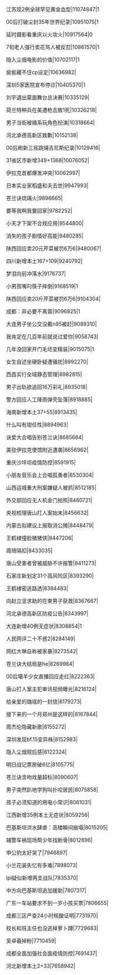 江苏现2例全球罕见黄金血型|11074847|1

00后打破尘封35年世界纪录|10951075|1

延时摄影看重庆以火攻火|10917564|0

7旬老人强行卖花骂人被反怼|10861570|1

隐入尘烟电影的价值|10702117|1

偷偷藏不住cp设定|10636982|

深圳5家医院宣布停诊|10405370|1

刘宇退出蒙面舞台总决赛|10335129|

荷兰特种兵在美遭枪击致1死|10326218|

男子当街被捅系玩角色扮演|10318664|

河北承德高新区致歉|10152138|

00后刷新三摇跳绳吉尼斯纪录|10129416|

31省区市新增349+1368|10076052|

伊拉克首都爆发冲突|10062997|

日本实业家稻盛和夫去世|9947993|

苍兰诀琉璃火|9898665|

要等我啊我要回家|9782252|

小天才下架不合规应用|9544800|

消失的孩子剧情好高能|9480285|

陕西回应卖20元芹菜被罚6万6|9480067|

四川新增本土167+109|9240792|

梦泪向前冲落水|9176737|

小男孩嘴叼筷子摔倒|9168519|1

陕西回应卖20斤芹菜被罚6万6|9104304|

成都：非必要不离蓉|9096825|1

大连男子坐公交没戴n95被赶|9089310|

我肯定在几百年前就说过爱你|9058743|

几年没回家开门毛坯变精装|9015075|1

女生自述坐硬卧疑遭骚扰|8992270|

西昌实行全域静态管理|8982815|

男子出轨欲追回16万彩礼|8935018|

警方回应人工降雨弹壳坠落|8918885|

海南新增本土37+55|8913435|

什么叫有钳任性|8894963|

诀爱大合唱告别苍兰诀|8685664|

美驻伊拉克使馆附近遭袭|8656962|

重庆沙坪坝疫情防控|8591915|

小朋友音乐会上合唱孤勇者|8530304|

山西运城重大刑案嫌疑人被抓|8512185|

外交部回应无人机金门拍照|8480721|

央视梳理唐山打人案始末|8456632|

内蒙古拟建议上报取消公摊|8448479|

王鹤棣撞脸猪猪侠|8447206|

周琦隔扣|8433035|

唐山受害者曾被威胁不许报警|8411273|

石家庄新划定31个高风险区|8393290|

王鹤棣密逃路透|8384483|

向赵立坚求助的在柬男子获救|8367667|

河北承德高新区防疫公告|8343997|

大连新增40例无症状|8308854|1

人民网评二十不惑2|8284149|

网红大琳自称被家暴|8273542|

苍兰诀大结局是he|8269984|

00后噶羊少女直播回应走红|8222363|

唐山打人案主犯审讯视频曝光|8216124|

给亲爱的璐瑶的一封信|8179273|

接下来的一个月郑州是这样的|8167844|

周杰伦隐藏新歌|8155272|

深圳发现bf.15变异株|8152983|

隐入尘烟观后感|8122324|

明日战记票房破6亿|8105775|

苍兰诀含吻戏量超标|8090607|

男子突然趴地学狗叫扑咬居民|8075858|

孩子必须知道的用电小常识|8061031|

江西新增35例本土无症状|8059256|

巴基斯坦洪水肆虐：高楼瞬间崩塌|8015205|

辅警车祸现场帮少年找断骨|8012696|

申公豹太好哭了|7946897|

小兰花装失忆有多难|7898073|

lpl疑似新增两支战队|7835370|

中方向巴基斯坦追加援助|7807317|

广东一车站要求不到一岁小孩买票|7806655|

成都三区严查24小时核酸证明|7731970|

校长和班主任也没逃掉萝卜蹲|7729683|

吴卓羲掉粉|7710459|

成都全面加强社会面疫情防控|7691437|

河北新增本土2+33|7658942|

